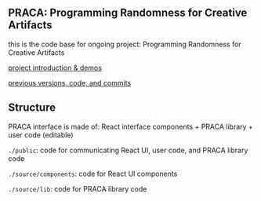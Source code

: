 ## PRACA: Programming Randomness for Creative Artifacts
this is the code base for ongoing project: Programming Randomness for Creative Artifacts

[project introduction & demos](https://drive.google.com/drive/folders/1yWREU3iXzH3OpdtA2x5WAjY9bcUTxmKj?usp=drive_link)

[previous versions, code, and commits](https://github.com/KolvacS-W/probability-programming)

## Structure

PRACA interface is made of: React interface components + PRACA library + user code (editable)

`./public`: code for communicating React UI, user code, and PRACA library code

`./source/components`: code for React UI components

`./source/lib`: code for PRACA library code
